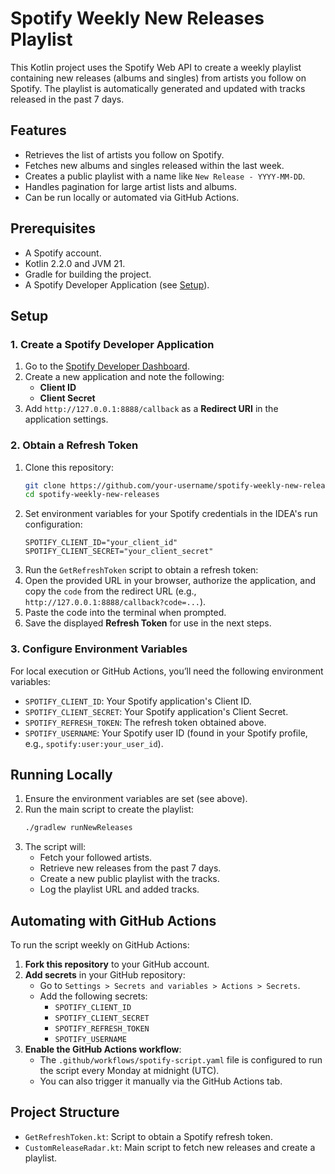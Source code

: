 # Spotify Weekly New Releases Playlist

This Kotlin project uses the Spotify Web API to create a weekly playlist containing new releases (albums and singles) from artists you follow on Spotify. The playlist is automatically generated and updated with tracks released in the past 7 days.

## Features
- Retrieves the list of artists you follow on Spotify.
- Fetches new albums and singles released within the last week.
- Creates a public playlist with a name like `New Release - YYYY-MM-DD`.
- Handles pagination for large artist lists and albums.
- Can be run locally or automated via GitHub Actions.

## Prerequisites
- A Spotify account.
- Kotlin 2.2.0 and JVM 21.
- Gradle for building the project.
- A Spotify Developer Application (see [Setup](#setup)).

## Setup

### 1. Create a Spotify Developer Application
1. Go to the [Spotify Developer Dashboard](https://developer.spotify.com/dashboard).
2. Create a new application and note the following:
   - **Client ID**
   - **Client Secret**
3. Add `http://127.0.0.1:8888/callback` as a **Redirect URI** in the application settings.

### 2. Obtain a Refresh Token
1. Clone this repository:
   ```bash
   git clone https://github.com/your-username/spotify-weekly-new-releases.git
   cd spotify-weekly-new-releases
   ```
2. Set environment variables for your Spotify credentials in the IDEA's run configuration:
     ```
     SPOTIFY_CLIENT_ID="your_client_id"
     SPOTIFY_CLIENT_SECRET="your_client_secret"
     ```
3. Run the `GetRefreshToken` script to obtain a refresh token:
4. Open the provided URL in your browser, authorize the application, and copy the `code` from the redirect URL (e.g., `http://127.0.0.1:8888/callback?code=...`).
5. Paste the code into the terminal when prompted.
6. Save the displayed **Refresh Token** for use in the next steps.

### 3. Configure Environment Variables
For local execution or GitHub Actions, you’ll need the following environment variables:
- `SPOTIFY_CLIENT_ID`: Your Spotify application's Client ID.
- `SPOTIFY_CLIENT_SECRET`: Your Spotify application's Client Secret.
- `SPOTIFY_REFRESH_TOKEN`: The refresh token obtained above.
- `SPOTIFY_USERNAME`: Your Spotify user ID (found in your Spotify profile, e.g., `spotify:user:your_user_id`).

## Running Locally
1. Ensure the environment variables are set (see above).
2. Run the main script to create the playlist:
   ```bash
   ./gradlew runNewReleases
   ```
3. The script will:
   - Fetch your followed artists.
   - Retrieve new releases from the past 7 days.
   - Create a new public playlist with the tracks.
   - Log the playlist URL and added tracks.

## Automating with GitHub Actions
To run the script weekly on GitHub Actions:

1. **Fork this repository** to your GitHub account.
2. **Add secrets** in your GitHub repository:
   - Go to `Settings > Secrets and variables > Actions > Secrets`.
   - Add the following secrets:
     - `SPOTIFY_CLIENT_ID`
     - `SPOTIFY_CLIENT_SECRET`
     - `SPOTIFY_REFRESH_TOKEN`
     - `SPOTIFY_USERNAME`
3. **Enable the GitHub Actions workflow**:
   - The `.github/workflows/spotify-script.yaml` file is configured to run the script every Monday at midnight (UTC).
   - You can also trigger it manually via the GitHub Actions tab.

## Project Structure
- `GetRefreshToken.kt`: Script to obtain a Spotify refresh token.
- `CustomReleaseRadar.kt`: Main script to fetch new releases and create a playlist.
